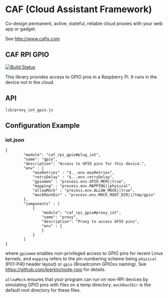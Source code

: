 # CAF (Cloud Assistant Framework)

Co-design permanent, active, stateful, reliable cloud proxies with your web app or gadget.

See http://www.cafjs.com 

## CAF RPI GPIO
[![Build Status](http://ci.cafjs.com/api/badges/cafjs/caf_rpi_gpio/status.svg)](http://ci.cafjs.com/cafjs/caf_rpi_gpio)

This library provides access to GPIO pins in a Raspberry Pi. It runs in the device not in the cloud.

## API

    lib/proxy_iot_gpio.js
 
## Configuration Example

### iot.json

    {
            "module": "caf_rpi_gpio#plug_iot",
            "name": "gpio",
            "description": "Access to GPIO pins for this device.",
            "env" : {
                "maxRetries" : "$._.env.maxRetries",
                "retryDelay" : "$._.env.retryDelay",
                "gpiomem" : "process.env.GPIO_MEM||true",
                "mapping" : "process.env.MAPPING||physical",
                "allowMock" : "process.env.ALLOW_MOCK||true",
                "mockRootDir" : "process.env.MOCK_ROOT_DIR||/tmp/gpio"
            },
            "components" : [
                {
                    "module": "caf_rpi_gpio#proxy_iot",
                    "name": "proxy",
                    "description": "Proxy to access GPIO pins",
                    "env" : {
                    }
                }
            ]
    }

where `gpiomem` enables non-privileged access to GPIO pins for recent Linux kernels, and `mapping` refers to the pin numbering scheme being `physical` (P01-P40 header layout)  or `gpio` (Broadcomm GPIOxx naming). See https://github.com/jperkin/node-rpio for details.

`allowMock` ensures that your program can run on non-RPi devices by simulating GPIO pins with files on a temp directory. `mockRootDir` is the default root directory for these files.
